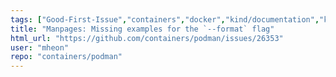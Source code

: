 ```yaml
---
tags: ["Good-First-Issue","containers","docker","kind/documentation","kubernetes","linux","oci"]
title: "Manpages: Missing examples for the `--format` flag"
html_url: "https://github.com/containers/podman/issues/26353"
user: "mheon"
repo: "containers/podman"
---
```


